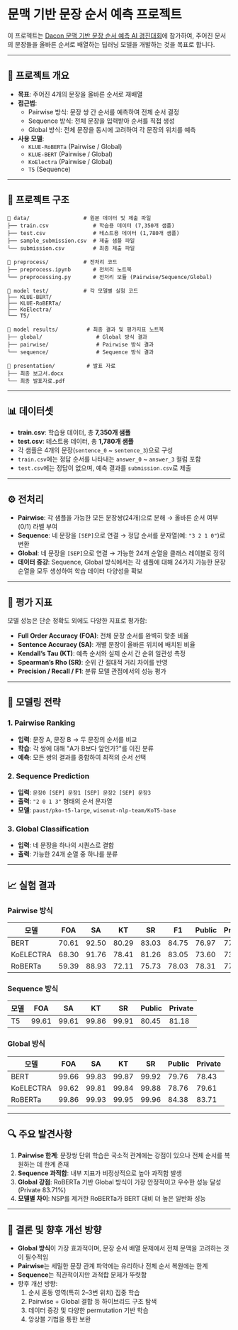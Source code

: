 # 문맥 기반 문장 순서 예측 프로젝트

이 프로젝트는 [Dacon 문맥 기반 문장 순서 예측 AI 경진대회](https://dacon.io/competitions/official/236489/overview/description)에 참가하여, 주어진 문서의 문장들을 올바른 순서로 배열하는 딥러닝 모델을 개발하는 것을 목표로 합니다. 

---

## 📌 프로젝트 개요

- **목표**: 주어진 4개의 문장을 올바른 순서로 재배열
- **접근법**:
  - Pairwise 방식: 문장 쌍 간 순서를 예측하여 전체 순서 결정
  - Sequence 방식: 전체 문장을 입력받아 순서를 직접 생성
  - Global 방식: 전체 문장을 동시에 고려하여 각 문장의 위치를 예측
- **사용 모델**:
  - `KLUE-RoBERTa` (Pairwise / Global)
  - `KLUE-BERT` (Pairwise / Global)
  - `KoElectra` (Pairwise / Global)
  - `T5` (Sequence)

---

## 📂 프로젝트 구조

```
📂 data/                 # 원본 데이터 및 제출 파일
├── train.csv              # 학습용 데이터 (7,350개 샘플)
├── test.csv               # 테스트용 데이터 (1,780개 샘플)
├── sample_submission.csv  # 제출 샘플 파일
└── submission.csv         # 최종 제출 파일

📂 preprocess/           # 전처리 코드
├── preprocess.ipynb       # 전처리 노트북
└── preprocessing.py       # 전처리 모듈 (Pairwise/Sequence/Global)

📂 model test/           # 각 모델별 실험 코드
├── KLUE-BERT/
├── KLUE-RoBERTa/
├── KoElectra/
└── T5/

📂 model results/         # 최종 결과 및 평가지표 노트북
├── global/                 # Global 방식 결과
├── pairwise/               # Pairwise 방식 결과
└── sequence/               # Sequence 방식 결과

📂 presentation/          # 발표 자료
├── 최종 보고서.docx
└── 최종 발표자료.pdf
```

---

## 📊 데이터셋

- **train.csv**: 학습용 데이터, 총 **7,350개 샘플**
- **test.csv**: 테스트용 데이터, 총 **1,780개 샘플**
- 각 샘플은 4개의 문장(`sentence_0` ~ `sentence_3`)으로 구성
- `train.csv`에는 정답 순서를 나타내는 `answer_0` ~ `answer_3` 컬럼 포함
- `test.csv`에는 정답이 없으며, 예측 결과를 `submission.csv`로 제출

---

## ⚙️ 전처리

- **Pairwise**: 각 샘플을 가능한 모든 문장쌍(24개)으로 분해 → 올바른 순서 여부(0/1) 라벨 부여  
- **Sequence**: 네 문장을 `[SEP]`으로 연결 → 정답 순서를 문자열(예: `"3 2 1 0"`)로 변환  
- **Global**: 네 문장을 `[SEP]`으로 연결 → 가능한 24개 순열을 클래스 레이블로 정의  
- **데이터 증강**: Sequence, Global 방식에서는 각 샘플에 대해 24가지 가능한 문장 순열을 모두 생성하여 학습 데이터 다양성을 확보  

---

## 📐 평가 지표

모델 성능은 단순 정확도 외에도 다양한 지표로 평가함:

- **Full Order Accuracy (FOA)**: 전체 문장 순서를 완벽히 맞춘 비율  
- **Sentence Accuracy (SA)**: 개별 문장이 올바른 위치에 배치된 비율  
- **Kendall’s Tau (KT)**: 예측 순서와 실제 순서 간 순위 일관성 측정  
- **Spearman’s Rho (SR)**: 순위 간 절대적 거리 차이를 반영  
- **Precision / Recall / F1**: 분류 모델 관점에서의 성능 평가  

---

## 🤖 모델링 전략

### 1. Pairwise Ranking
- **입력**: 문장 A, 문장 B → 두 문장의 순서를 비교  
- **학습**: 각 쌍에 대해 "A가 B보다 앞인가?"를 이진 분류  
- **예측**: 모든 쌍의 결과를 종합하여 최적의 순서 선택  

### 2. Sequence Prediction
- **입력**: `문장0 [SEP] 문장1 [SEP] 문장2 [SEP] 문장3`  
- **출력**: `"2 0 1 3"` 형태의 순서 문자열  
- **모델**: `paust/pko-t5-large`, `wisenut-nlp-team/KoT5-base`  

### 3. Global Classification
- **입력**: 네 문장을 하나의 시퀀스로 결합  
- **출력**: 가능한 24개 순열 중 하나를 분류  

---

## 📈 실험 결과

### Pairwise 방식
| 모델 | FOA | SA | KT | SR | F1 | Public | Private |
|------|-----|-----|-----|-----|----|--------|---------|
| BERT | 70.61 | 92.50 | 80.29 | 83.03 | 84.75 | 76.97 | 77.36 |
| KoELECTRA | 68.30 | 91.76 | 78.41 | 81.26 | 83.05 | 73.60 | 73.37 |
| RoBERTa | 59.39 | 88.93 | 72.11 | 75.73 | 78.03 | 78.31 | 77.92 |

### Sequence 방식
| 모델 | FOA | SA | KT | SR | Public | Private |
|------|-----|-----|-----|-----|--------|---------|
| T5 | 99.61 | 99.61 | 99.86 | 99.91 | 80.45 | 81.18 |

### Global 방식
| 모델 | FOA | SA | KT | SR | Public | Private |
|------|-----|-----|-----|-----|--------|---------|
| BERT | 99.66 | 99.83 | 99.87 | 99.92 | 79.76 | 78.43 |
| KoELECTRA | 99.62 | 99.81 | 99.84 | 99.88 | 78.76 | 79.61 |
| RoBERTa | 99.86 | 99.93 | 99.95 | 99.96 | 84.38 | 83.71 |

---

## 🔍 주요 발견사항

1. **Pairwise 한계**: 문장쌍 단위 학습은 국소적 관계에는 강점이 있으나 전체 순서를 복원하는 데 한계 존재  
2. **Sequence 과적합**: 내부 지표가 비정상적으로 높아 과적합 발생  
3. **Global 강점**: RoBERTa 기반 Global 방식이 가장 안정적이고 우수한 성능 달성 (Private 83.71%)  
4. **모델별 차이**: NSP를 제거한 RoBERTa가 BERT 대비 더 높은 일반화 성능  

---

## 📌 결론 및 향후 개선 방향

- **Global 방식**이 가장 효과적이며, 문장 순서 배열 문제에서 전체 문맥을 고려하는 것이 필수적임  
- **Pairwise**는 세밀한 문장 관계 파악에는 유리하나 전체 순서 복원에는 한계  
- **Sequence**는 직관적이지만 과적합 문제가 뚜렷함  
- 향후 개선 방향:
  1. 순서 혼동 영역(특히 2–3번 위치) 집중 학습  
  2. Pairwise + Global 결합 등 하이브리드 구조 탐색  
  3. 데이터 증강 및 다양한 permutation 기반 학습  
  4. 앙상블 기법을 통한 보완  
